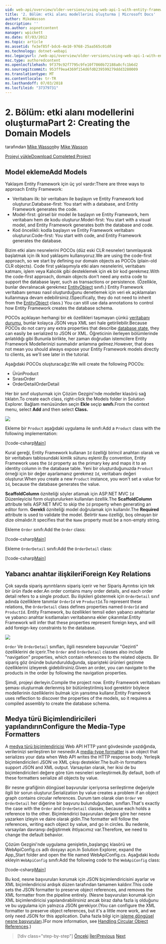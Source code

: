 ```yaml
---
uid: web-api/overview/older-versions/using-web-api-1-with-entity-framework-5/using-web-api-with-entity-framework-part-2
title: '2. Bölüm: etki alanı modellerini oluşturma | Microsoft Docs'
author: MikeWasson
description: ''
ms.author: aspnetcontent
manager: wpickett
ms.date: 07/03/2012
ms.topic: article
ms.assetid: fe3ef85f-bdc6-4e10-9768-25aa565c01d0
ms.technology: dotnet-webapi
msc.legacyurl: /web-api/overview/older-versions/using-web-api-1-with-entity-framework-5/using-web-api-with-entity-framework-part-2
msc.type: authoredcontent
ms.openlocfilehash: 9f379c92f7795c9fe10f7860b72188a8cfc1b6d2
ms.sourcegitcommit: 953ff9ea4369f154d6fd0239599279ddd3280009
ms.translationtype: MT
ms.contentlocale: tr-TR
ms.lasthandoff: 07/03/2018
ms.locfileid: "37379731"
---
```

<a name="part-2-creating-the-domain-models"></a><span data-ttu-id="1cdc0-102">2. Bölüm: etki alanı modellerini oluşturma</span><span class="sxs-lookup"><span data-stu-id="1cdc0-102">Part 2: Creating the Domain Models</span></span>
====================
<span data-ttu-id="1cdc0-103">tarafından [Mike Wasson](https://github.com/MikeWasson)</span><span class="sxs-lookup"><span data-stu-id="1cdc0-103">by [Mike Wasson](https://github.com/MikeWasson)</span></span>

[<span data-ttu-id="1cdc0-104">Projeyi yükle</span><span class="sxs-lookup"><span data-stu-id="1cdc0-104">Download Completed Project</span></span>](http://code.msdn.microsoft.com/ASP-NET-Web-API-with-afa30545)

## <a name="add-models"></a><span data-ttu-id="1cdc0-105">Model ekleme</span><span class="sxs-lookup"><span data-stu-id="1cdc0-105">Add Models</span></span>

<span data-ttu-id="1cdc0-106">Yaklaşım Entity Framework için üç yol vardır:</span><span class="sxs-lookup"><span data-stu-id="1cdc0-106">There are three ways to approach Entity Framework:</span></span>

- <span data-ttu-id="1cdc0-107">Veritabanı ilk: bir veritabanı ile başlayın ve Entity Framework kod oluşturur.</span><span class="sxs-lookup"><span data-stu-id="1cdc0-107">Database-first: You start with a database, and Entity Framework generates the code.</span></span>
- <span data-ttu-id="1cdc0-108">Model-first: görsel bir model ile başlayın ve Entity Framework, hem veritabanı hem de kodu oluşturur.</span><span class="sxs-lookup"><span data-stu-id="1cdc0-108">Model-first: You start with a visual model, and Entity Framework generates both the database and code.</span></span>
- <span data-ttu-id="1cdc0-109">Kod öncelikli: kodla başlayın ve Entity Framework veritabanı oluşturur.</span><span class="sxs-lookup"><span data-stu-id="1cdc0-109">Code-first: You start with code, and Entity Framework generates the database.</span></span>

<span data-ttu-id="1cdc0-110">Bizim etki alanı nesnelerini POCOs (düz eski CLR nesneler) tanımlayarak başlatmak için ilk kod yaklaşımı kullanıyoruz.</span><span class="sxs-lookup"><span data-stu-id="1cdc0-110">We are using the code-first approach, so we start by defining our domain objects as POCOs (plain-old CLR objects).</span></span> <span data-ttu-id="1cdc0-111">Code first yaklaşımıyla etki alanı nesnelerini, veritabanı katmanı, işlem veya Kalıcılık gibi desteklemek için ek bir kod gerekmez.</span><span class="sxs-lookup"><span data-stu-id="1cdc0-111">With the code-first approach, domain objects don't need any extra code to support the database layer, such as transactions or persistence.</span></span> <span data-ttu-id="1cdc0-112">(Özellikle, bunlar devralınacak gerekmez [EntityObject](https://msdn.microsoft.com/library/system.data.objects.dataclasses.entityobject.aspx) sınıfı.) Entity Framework veritabanı şeması nasıl oluşturduğunu denetlemek için veri ek açıklamaları kullanmaya devam edebilirsiniz.</span><span class="sxs-lookup"><span data-stu-id="1cdc0-112">(Specifically, they do not need to inherit from the [EntityObject](https://msdn.microsoft.com/library/system.data.objects.dataclasses.entityobject.aspx) class.) You can still use data annotations to control how Entity Framework creates the database schema.</span></span>

<span data-ttu-id="1cdc0-113">POCOs açıklayan herhangi bir ek özellikleri taşımayan çünkü [veritabanı durumu](https://msdn.microsoft.com/library/system.data.entitystate.aspx), bunlar kolayca JSON veya XML seri hale getirilebilir.</span><span class="sxs-lookup"><span data-stu-id="1cdc0-113">Because POCOs do not carry any extra properties that describe [database state](https://msdn.microsoft.com/library/system.data.entitystate.aspx), they can easily be serialized to JSON or XML.</span></span> <span data-ttu-id="1cdc0-114">Öğreticinin ilerleyen bölümlerinde anlatıldığı gibi Bununla birlikte, her zaman doğrudan istemcilere Entity Framework Modellerinizi sunmalıdır anlamına gelmez.</span><span class="sxs-lookup"><span data-stu-id="1cdc0-114">However, that does not mean you should always expose your Entity Framework models directly to clients, as we'll see later in the tutorial.</span></span>

<span data-ttu-id="1cdc0-115">Aşağıdaki POCOs oluşturacağız:</span><span class="sxs-lookup"><span data-stu-id="1cdc0-115">We will create the following POCOs:</span></span>

- <span data-ttu-id="1cdc0-116">Ürün</span><span class="sxs-lookup"><span data-stu-id="1cdc0-116">Product</span></span>
- <span data-ttu-id="1cdc0-117">Sırası</span><span class="sxs-lookup"><span data-stu-id="1cdc0-117">Order</span></span>
- <span data-ttu-id="1cdc0-118">OrderDetail</span><span class="sxs-lookup"><span data-stu-id="1cdc0-118">OrderDetail</span></span>

<span data-ttu-id="1cdc0-119">Her bir sınıf oluşturmak için Çözüm Gezgini'nde modeller klasörü sağ tıklatın.</span><span class="sxs-lookup"><span data-stu-id="1cdc0-119">To create each class, right-click the Models folder in Solution Explorer.</span></span> <span data-ttu-id="1cdc0-120">Bağlam menüsünden seçin **Ekle** seçip **sınıfı.**</span><span class="sxs-lookup"><span data-stu-id="1cdc0-120">From the context menu, select **Add** and then select **Class.**</span></span>

![](using-web-api-with-entity-framework-part-2/_static/image1.png)

<span data-ttu-id="1cdc0-121">Ekleme bir `Product` aşağıdaki uygulama ile sınıfı:</span><span class="sxs-lookup"><span data-stu-id="1cdc0-121">Add a `Product` class with the following implementation:</span></span>

[!code-csharp[Main](using-web-api-with-entity-framework-part-2/samples/sample1.cs)]

<span data-ttu-id="1cdc0-122">Kural gereği, Entity Framework kullanan `Id` özelliği birincil anahtarı olarak ve bir veritabanı tablosundaki kimlik sütunu eşlenir.</span><span class="sxs-lookup"><span data-stu-id="1cdc0-122">By convention, Entity Framework uses the `Id` property as the primary key and maps it to an identity column in the database table.</span></span> <span data-ttu-id="1cdc0-123">Yeni bir oluşturduğunuzda `Product` örneği için bir değer ayarlamanız gerekmez `Id`, veritabanı değeri oluşturur.</span><span class="sxs-lookup"><span data-stu-id="1cdc0-123">When you create a new `Product` instance, you won't set a value for `Id`, because the database generates the value.</span></span>

<span data-ttu-id="1cdc0-124">**ScaffoldColumn** özniteliği söyler atlamak için ASP.NET MVC `Id` Düzenleyicisi form oluşturulurken kullanılan özellik.</span><span class="sxs-lookup"><span data-stu-id="1cdc0-124">The **ScaffoldColumn** attribute tells ASP.NET MVC to skip the `Id` property when generating an editor form.</span></span> <span data-ttu-id="1cdc0-125">**Gerekli** özniteliği model doğrulamak için kullanılır.</span><span class="sxs-lookup"><span data-stu-id="1cdc0-125">The **Required** attribute is used to validate the model.</span></span> <span data-ttu-id="1cdc0-126">Belirtir `Name` özelliği, boş olmayan bir dize olmalıdır.</span><span class="sxs-lookup"><span data-stu-id="1cdc0-126">It specifies that the `Name` property must be a non-empty string.</span></span>

<span data-ttu-id="1cdc0-127">Ekleme `Order` sınıfı:</span><span class="sxs-lookup"><span data-stu-id="1cdc0-127">Add the `Order` class:</span></span>

[!code-csharp[Main](using-web-api-with-entity-framework-part-2/samples/sample2.cs)]

<span data-ttu-id="1cdc0-128">Ekleme `OrderDetail` sınıfı:</span><span class="sxs-lookup"><span data-stu-id="1cdc0-128">Add the `OrderDetail` class:</span></span>

[!code-csharp[Main](using-web-api-with-entity-framework-part-2/samples/sample3.cs)]

## <a name="foreign-key-relations"></a><span data-ttu-id="1cdc0-129">Yabancı anahtar ilişkileri</span><span class="sxs-lookup"><span data-stu-id="1cdc0-129">Foreign Key Relations</span></span>

<span data-ttu-id="1cdc0-130">Çok sayıda sipariş ayrıntılarını sipariş içerir ve her Sipariş Ayrıntısı için tek bir ürün ifade eder.</span><span class="sxs-lookup"><span data-stu-id="1cdc0-130">An order contains many order details, and each order detail refers to a single product.</span></span> <span data-ttu-id="1cdc0-131">Bu ilişkileri göstermek için `OrderDetail` sınıf adında özelliklere tanımlar `OrderId` ve `ProductId`.</span><span class="sxs-lookup"><span data-stu-id="1cdc0-131">To represent these relations, the `OrderDetail` class defines properties named `OrderId` and `ProductId`.</span></span> <span data-ttu-id="1cdc0-132">Entity Framework, bu özellikleri temsil eden yabancı anahtarlar ve yabancı anahtar kısıtlamaları veritabanına ekler çıkarımlar.</span><span class="sxs-lookup"><span data-stu-id="1cdc0-132">Entity Framework will infer that these properties represent foreign keys, and will add foreign-key constraints to the database.</span></span>

![](using-web-api-with-entity-framework-part-2/_static/image2.png)

<span data-ttu-id="1cdc0-133">`Order` Ve `OrderDetail` sınıfları, ilgili nesnelere başvurular "Gezinti" özelliklerini de içerir.</span><span class="sxs-lookup"><span data-stu-id="1cdc0-133">The `Order` and `OrderDetail` classes also include "navigation" properties, which contain references to the related objects.</span></span> <span data-ttu-id="1cdc0-134">Bir sipariş göz önünde bulundurulduğunda, siparişteki ürünleri gezinme özelliklerini izleyerek gidebilirsiniz.</span><span class="sxs-lookup"><span data-stu-id="1cdc0-134">Given an order, you can navigate to the products in the order by following the navigation properties.</span></span>

<span data-ttu-id="1cdc0-135">Şimdi, projeyi derleyin.</span><span class="sxs-lookup"><span data-stu-id="1cdc0-135">Compile the project now.</span></span> <span data-ttu-id="1cdc0-136">Entity Framework veritabanı şeması oluşturmak derlenmiş bir bütünleştirilmiş kod gerektirir böylece modellerinin özelliklerini bulmak için yansıtma kullanır.</span><span class="sxs-lookup"><span data-stu-id="1cdc0-136">Entity Framework uses reflection to discover the properties of the models, so it requires a compiled assembly to create the database schema.</span></span>

## <a name="configure-the-media-type-formatters"></a><span data-ttu-id="1cdc0-137">Medya türü Biçimlendiricileri yapılandırın</span><span class="sxs-lookup"><span data-stu-id="1cdc0-137">Configure the Media-Type Formatters</span></span>

<span data-ttu-id="1cdc0-138">A [medya türü biçimlendiricisi](../../formats-and-model-binding/media-formatters.md) Web API HTTP yanıt gövdesinde yazdığında, verilerinizi serileştiren bir nesnedir.</span><span class="sxs-lookup"><span data-stu-id="1cdc0-138">A [media-type formatter](../../formats-and-model-binding/media-formatters.md) is an object that serializes your data when Web API writes the HTTP response body.</span></span> <span data-ttu-id="1cdc0-139">Yerleşik biçimlendiricileri JSON ve XML çıkışı destekler.</span><span class="sxs-lookup"><span data-stu-id="1cdc0-139">The built-in formatters support JSON and XML output.</span></span> <span data-ttu-id="1cdc0-140">Varsayılan olarak, her ikisi de bu biçimlendiricileri değere göre tüm nesneleri serileştirmek.</span><span class="sxs-lookup"><span data-stu-id="1cdc0-140">By default, both of these formatters serialize all objects by value.</span></span>

<span data-ttu-id="1cdc0-141">Bir nesne grafiğinin döngüsel başvurular içeriyorsa serileştirme değeriyle ilgili bir sorun oluşturur.</span><span class="sxs-lookup"><span data-stu-id="1cdc0-141">Serialization by value creates a problem if an object graph contains circular references.</span></span> <span data-ttu-id="1cdc0-142">Durum tam olarak olan `Order` ve `OrderDetail` her diğerine bir başvuru bulunduğundan, sınıfları.</span><span class="sxs-lookup"><span data-stu-id="1cdc0-142">That's exactly the case with the `Order` and `OrderDetail` classes, because each holds a reference to the other.</span></span> <span data-ttu-id="1cdc0-143">Biçimlendirici başvuruları değere göre her nesne yazarken izleyin ve daire olarak gidin.</span><span class="sxs-lookup"><span data-stu-id="1cdc0-143">The formatter will follow the references, writing each object by value, and go in circles.</span></span> <span data-ttu-id="1cdc0-144">Bu nedenle, varsayılan davranışı değiştirmek ihtiyacımız var.</span><span class="sxs-lookup"><span data-stu-id="1cdc0-144">Therefore, we need to change the default behavior.</span></span>

<span data-ttu-id="1cdc0-145">Çözüm Gezgini'nde uygulama genişletin\_başlangıç klasörü ve WebApiConfig.cs adlı dosyayı açın.</span><span class="sxs-lookup"><span data-stu-id="1cdc0-145">In Solution Explorer, expand the App\_Start folder and open the file named WebApiConfig.cs.</span></span> <span data-ttu-id="1cdc0-146">Aşağıdaki kodu ekleyin `WebApiConfig` sınıfı:</span><span class="sxs-lookup"><span data-stu-id="1cdc0-146">Add the following code to the `WebApiConfig` class:</span></span>

[!code-csharp[Main](using-web-api-with-entity-framework-part-2/samples/sample4.cs?highlight=11)]

<span data-ttu-id="1cdc0-147">Bu kod, nesne başvuruları korumak için JSON biçimlendiricisini ayarlar ve XML biçimlendiricisi ardışık düzen tarafından tamamen kaldırır.</span><span class="sxs-lookup"><span data-stu-id="1cdc0-147">This code sets the JSON formatter to preserve object references, and removes the XML formatter from the pipeline entirely.</span></span> <span data-ttu-id="1cdc0-148">(Nesne başvuruları korumak için XML biçimlendiricisi yapılandırabilirsiniz ancak biraz daha fazla iş olduğunu ve bu uygulama için yalnızca JSON gerekiyor.</span><span class="sxs-lookup"><span data-stu-id="1cdc0-148">(You can configure the XML formatter to preserve object references, but it's a little more work, and we only need JSON for this application.</span></span> <span data-ttu-id="1cdc0-149">Daha fazla bilgi için [işleme döngüsel nesne başvuruları](../../formats-and-model-binding/json-and-xml-serialization.md#handling_circular_object_references).)</span><span class="sxs-lookup"><span data-stu-id="1cdc0-149">For more information, see [Handling Circular Object References](../../formats-and-model-binding/json-and-xml-serialization.md#handling_circular_object_references).)</span></span>

> [!div class="step-by-step"]
> <span data-ttu-id="1cdc0-150">[Önceki](using-web-api-with-entity-framework-part-1.md)
> [İleri](using-web-api-with-entity-framework-part-3.md)</span><span class="sxs-lookup"><span data-stu-id="1cdc0-150">[Previous](using-web-api-with-entity-framework-part-1.md)
[Next](using-web-api-with-entity-framework-part-3.md)</span></span>
